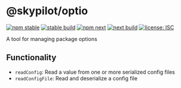 # @skypilot/optio

[![npm stable](https://img.shields.io/npm/v/@skypilot/optio?label=stable)](https://www.npmjs.com/package/@skypilot/optio)
[![stable build](https://img.shields.io/github/workflow/status/skypilotcc/optio/Stable%20release?label=stable%20build)]()
[![npm next](https://img.shields.io/npm/v/@skypilot/optio/next?label=next)](https://www.npmjs.com/package/@skypilot/optio)
[![next build](https://img.shields.io/github/workflow/status/skypilotcc/optio/Prerelease?branch=next&label=next%20build)]()
[![license: ISC](https://img.shields.io/badge/license-ISC-blue.svg)](https://opensource.org/licenses/ISC)

A tool for managing package options

## Functionality

- `readConfig`: Read a value from one or more serialized config files
- `readConfigFile`: Read and deserialize a config file 
